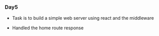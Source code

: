 ### Day5

- Task is to build a simple web server using react and the middleware

- Handled the home route response
